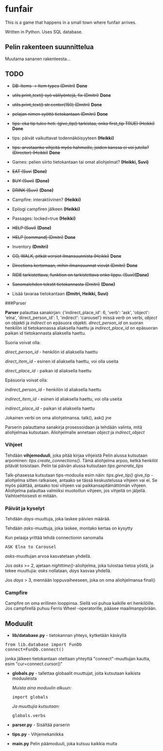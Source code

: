 # funfair

This is a game that happens in a small town where funfair arrives.

Written in Python. Uses SQL database.

## Pelin rakenteen suunnittelua

Muutama sananen rakenteesta...

## TODO

* ~~DB: Items -> Item types (Dmitri)~~ **Done**
* ~~utils.print_text() syö välilyöntejä, fix (Dmitri)~~ **Done**
* ~~utils.print_text() str.center(150) (Dmitri)~~ **Done**
* ~~pelajan nimen syöttö tietokantaan (Dmitri)~~ **Done**
* ~~tips: eka tip tulee heti. (give_tip() tarkistaa, onko first_tip TRUE) (Heikki)~~ **Done**
* tips: päivät vaikuttavat todennäköisyyteen **(Heikki)**
* ~~tips: arvotaanko vihjeitä myös hahmoille, joiden kanssa ei voi jutella? (Director) (Heikki)~~ **Done**
* Games: pelien siirto tietokantaan tai omat aliohjelmat? **(Heikki, Suvi)**
* ~~EAT (Suvi~~ **(Done)**
* ~~BUY (Suvi)~~ **(Done)**
* ~~DRINK (Suvi)~~ **(Done)**
* Campfire: interaktiivinen? **(Heikki)**
* Epilogi campfiren jälkeen **(Heikki)**
* Passages: locked=true **(Heikki)**
* ~~HELP (Suvi)~~ **(Done)**
* ~~HELP [command] (Dmitri)~~ **Done**
* Inventory **(Dmitri)**
* ~~GO, WALK, pitkät versiot ilmansuunnista (Heikki)~~ **Done**
* ~~Directions kertomaan, mihin ilmansuunnat vievät (Dmitri)~~ **Done**
* ~~RIDE tarkistettava, funktion on tarkistettava onko lippu. (Suvi)~~**(Done)**
* ~~Sanomalehden tekstit tietokannasta (Dmitri)~~ **(Done)**

* Lisää tavaraa tietokantaan **(Dmitri, Heikki, Suvi)**


###Parser

**Parser** palauttaa sanakirjan: {'indirect_place_id': 6, 'verb': 'ask', 'object': 'elna', 'direct_person_id': 1, 'indirect': 'carousel'} missä *verb* on verbi, *object* on objekti ja *indirect* on epäsuora objekti. 
*direct_person_id* on suoran henkilön id tietokannassa aliaksella haettu ja *indirect_place_id* on epäsuoran paikan id tietokannasta aliaksella haettu.

Suoria voivat olla:

*direct_person_id* - henkilön id aliaksella haettu

*direct_item_id* - esinen id aliaksella haettu, voi olla useita

*direct_place_id* - paikan id aliaksella haettu

Epäsuoria voivat olla:

*indirect_person_id* - henkilön id aliaksella haettu

*indirect_item_id* - esinen id aliaksella haettu, voi olla useita

*indirect_place_id* - paikan id aliaksella haettu

Jokainen verbi on oma aliohjelmansa. talk(), ask() jne

Parserin palauttama sanakirja prosessoidaan ja tehdään valinta, mitä aliohjelmaa kutsutaan. Aliohjelmalle annetaan *object* ja *indirect_object*

### Vihjeet
Tehdään **vihjemoduuli**, joka pitää kirjaa vihjeistä
Pelin alussa kutsutaan arpominen: *tips.create_connections()*. Tämä aliohjelma arpoo, ketkä henkilöt pitävät toisistaan.
Pelin tai päivän alussa kutsutaan *tips.generate_tips*

Talk-phasessa kutsutaan tips-moduulia esim näin: *tips.give_tip()*
give_tip -aliohjelma sitten ratkaisee, antaako se tässä keskustelussa vihjeen vai ei. Se myös päättää, antaako tosi vihjeen vai paikkansapitämättömän vihjeen.
Aliohjelma palauttaa valmiiksi muotoillun vihjeen, jos vihjeitä on jäljellä. Vaihtoehtoisesti ei mitään.

### Päivät ja kyselyt
Tehdään *days*-muuttuja, joka laskee päivien määrää.

Tehdään *asks*-muuttuja, joka laskee, montako kertaa on kysytty

Kun pelaaja yrittää tehdä connectionin sanomalla
<pre>ASK Elna to Carousel</pre>
*asks*-muuttujan arvoa kasvatetaan yhdellä.

Jos *asks* >= 2, ajetaan
*nighttime()*-aliohjelma, joka tulostaa tietoa yöstä, ja tekee muuttujia:
*asks* nollataan, *days* kasvaa yhdellä.

Jos *days* > 3, mennään loppuvaiheeseen, joka on oma aliohjelmansa
final()

### Campfire
Campfire on oma erillinen looppinsa. Siellä voi puhua kaikille eri henkilöille.
Jos campfirellä puhuu Ferris Wheel -operatorille, pääsee maailmanpyörään.

## Moduulit
* **lib/database.py** - tietokannan yhteys, kytketään käskyllä 
<pre>from lib.database import FunDb
connect=FunDb.connect()</pre>
jonka jälkeen tietokantaan otettaan yhteyttä "connect"-muuttujan kautta, esim "cur=connect.cursor()"
* **globals.py** - tallettaa globaalit muuttujat, joita kutsutaan kaikista moduuleista

    *Muista aina moduulin alkuun:*
    <pre>import globals</pre>
    *Ja muuttujia kutsutaan:*
    <pre>globals.verbs</pre>
* **parser.py** - Sisältää parserin
* **tips.py** - Vihjemekaniikka
* **main.py** Pelin päämoduuli, joka kutsuu kaikkia muita

